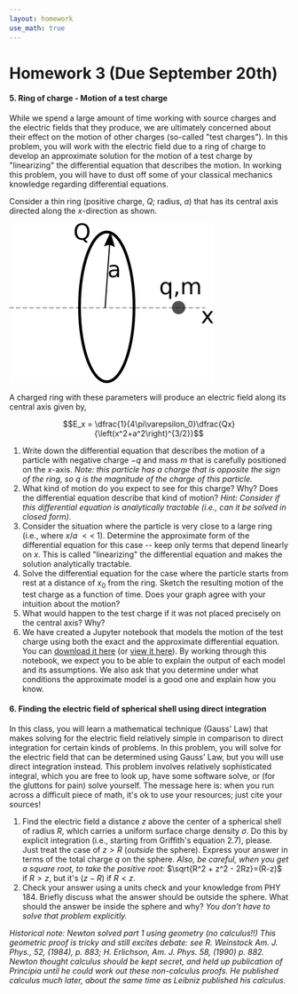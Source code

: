```yaml
---
layout: homework
use_math: true
---
```


# Homework 3 (Due September 20th)

#### 5. Ring of charge - Motion of a test charge

While we spend a large amount of time working with source charges and the electric fields that they produce, we are ultimately concerned about their effect on the motion of other charges (so-called "test charges"). In this problem, you will work with the electric field due to a ring of charge to develop an approximate solution for the motion of a test charge by "linearizing" the differential equation that describes the motion. In working this problem, you will have to dust off some of your classical mechanics knowledge regarding differential equations.

Consider a thin ring (positive charge, $Q$; radius, $a$) that has its central axis directed along the $x$-direction as shown.

![Ring of charge](./images/hw2/ring_w_charge.png "Ring of Charge")

A charged ring with these parameters will produce an electric field along its central axis given by,

$$E_x = \dfrac{1}{4\pi\varepsilon_0}\dfrac{Qx}{\left(x^2+a^2\right)^{3/2}}$$

1. Write down the differential equation that describes the motion of a particle with negative charge $-q$ and mass $m$ that is carefully positioned on the $x$-axis. *Note: this particle has a charge that is opposite the sign of the ring, so $q$ is the magnitude of the charge of this particle.*
2. What kind of motion do you expect to see for this charge? Why? Does the differential equation describe that kind of motion? *Hint: Consider if this differential equation is analytically tractable (i.e., can it be solved in closed form).*
3. Consider the situation where the particle is very close to a large ring (i.e., where $x/a\;<<\;1$). Determine the approximate form of the differential equation for this case -- keep only terms that depend linearly on $x$. This is called "linearizing" the differential equation and makes the solution analytically tractable.
4. Solve the differential equation for the case where the particle starts from rest at a distance of $x_0$ from the ring. Sketch the resulting motion of the test charge as a function of time. Does your graph agree with your intuition about the motion?
5. What would happen to the test charge if it was not placed precisely on the central axis? Why?
6. We have created a Jupyter notebook that models the motion of the test charge using both the exact and the approximate differential equation. You can [download it here](../jupyter/HW2-MotionOfTestCharge.ipynb) (or [view it here](https://github.com/dannycab/phy481msu/blob/gh-pages/jupyter/HW2-MotionOfTestCharge.ipynb)). By working through this notebook, we expect you to be able to explain the output of each model and its assumptions. We also ask that you determine under what conditions the approximate model is a good one and explain how you know.


#### 6. Finding the electric field of spherical shell using direct integration

In this class, you will learn a mathematical technique (Gauss' Law) that makes solving for the electric field relatively simple in comparison to direct integration for certain kinds of problems. In this problem, you will solve for the electric field that can be determined using Gauss' Law, but you will use direct integration instead. This problem involves relatively sophisticated integral, which you are free to look up, have some software solve, or (for the gluttons for pain) solve yourself. The message here is: when you run across a difficult piece of math, it's ok to use your resources; just cite your sources!

1. Find the electric field a distance $z$ above the center of a spherical shell  of radius $R$, which carries a uniform surface charge density $\sigma$. Do this by explicit integration (i.e., starting from Griffith's equation 2.7), please. Just treat the case of $z > R$ (*outside* the sphere). Express your answer in terms of the total charge $q$ on the sphere. *Also, be careful, when you get a square root, to take the positive root:* $\sqrt{R^2 + z^2 - 2Rz}=(R-z)$ if $R>z$, but it's $(z-R)$ if $R<z$.
2. Check your answer using a units check and your knowledge from PHY 184. Briefly discuss what the answer should be outside the sphere. What should the answer be inside the sphere and why? *You don't have to solve that problem explicitly.*

*Historical note: Newton solved part 1 using geometry (no calculus!!) This geometric proof is tricky and still excites debate: see R. Weinstock Am. J. Phys., 52, (1984), p. 883; H. Erlichson, Am. J. Phys. 58, (1990) p. 882. Newton thought calculus should be kept secret, and held up publication of Principia until he could work out these non-calculus proofs. He published calculus much later, about the same time as Leibniz published his calculus.*
